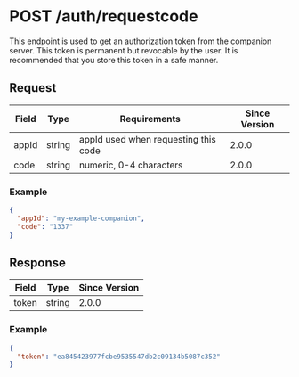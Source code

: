 # POST /auth/requestcode

This endpoint is used to get an authorization token from the companion server. This token is permanent but revocable by the user. It is recommended that you store this token in a safe manner.

## Request

| Field | Type   | Requirements                         | Since Version |
| ----- | ------ | ------------------------------------ | ------------- |
| appId | string | appId used when requesting this code | 2.0.0         |
| code  | string | numeric, 0-4 characters              | 2.0.0         |

### Example

```json
{
  "appId": "my-example-companion",
  "code": "1337"
}
```

## Response

| Field | Type   | Since Version |
| ----- | ------ | ------------- |
| token | string | 2.0.0         |

### Example

```json
{
  "token": "ea845423977fcbe9535547db2c09134b5087c352"
}
```
